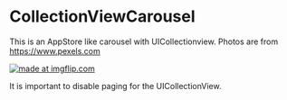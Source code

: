 # CollectionViewCarousel
This is an AppStore like carousel with UICollectionview.
Photos are from https://www.pexels.com

<a href="https://imgflip.com/gif/23e1bx"><img src="https://i.imgflip.com/23e1bx.gif" title="made at imgflip.com"/></a>


It is important to disable paging for the UICollectionView.
